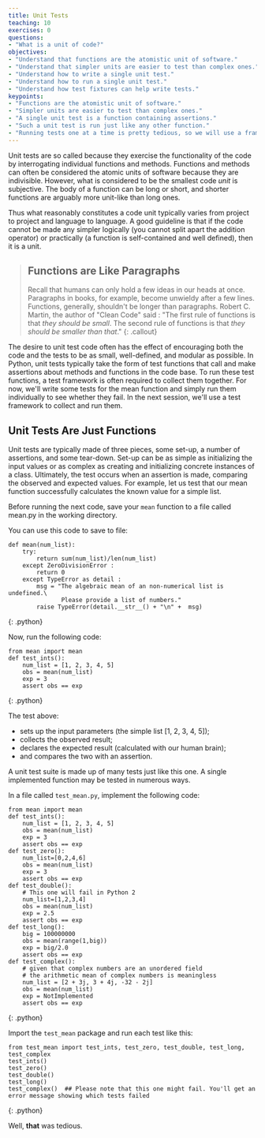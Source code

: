 ```yaml
---
title: Unit Tests
teaching: 10
exercises: 0
questions:
- "What is a unit of code?"
objectives:
- "Understand that functions are the atomistic unit of software."
- "Understand that simpler units are easier to test than complex ones."
- "Understand how to write a single unit test."
- "Understand how to run a single unit test."
- "Understand how test fixtures can help write tests."
keypoints:
- "Functions are the atomistic unit of software."
- "Simpler units are easier to test than complex ones."
- "A single unit test is a function containing assertions."
- "Such a unit test is run just like any other function."
- "Running tests one at a time is pretty tedious, so we will use a framework instead."
---
```


Unit tests are so called because they exercise the functionality of the code by
interrogating individual functions and methods. Functions and methods can often
be considered the atomic units of software because they are indivisible.
However, what is considered to be the smallest code _unit_ is subjective. The
body of a function can be long or short, and shorter functions are arguably
more unit-like than long ones.

Thus what reasonably constitutes a code unit typically varies from project to
project and language to language.  A good guideline is that if the code cannot
be made any simpler logically (you cannot split apart the addition operator) or
practically (a function is self-contained and well defined), then it is a unit.

> ## Functions are Like Paragraphs
>
> Recall that humans can only hold a few ideas in our heads at once. Paragraphs
> in books, for example, become unwieldy after a few lines. Functions, generally,
> shouldn't be longer than paragraphs.
> Robert C. Martin, the author of "Clean Code" said : "The first rule of
> functions is that _they should be small_. The second rule of functions is that
> _they should be smaller than that_."
{: .callout}

The desire to unit test code often has the effect of encouraging both the
code and the tests to be as small, well-defined, and modular as possible.
In Python, unit tests typically take the form of test functions that call and make
assertions about methods and functions in the code base.  To run these test
functions, a test framework is often required to collect them together. For
now, we'll write some tests for the mean function and simply run them
individually to see whether they fail. In the next session, we'll use a test
framework to collect and run them.

## Unit Tests Are Just Functions

Unit tests are typically made of three pieces, some set-up, a number of
assertions, and some tear-down. Set-up can be as simple as initializing the
input values or as complex as creating and initializing concrete instances of a
class. Ultimately, the test occurs when an assertion is made, comparing the
observed and expected values. For example, let us test that our mean function
successfully calculates the known value for a simple list.

Before running the next code, save your `mean` function to a file called mean.py in the working directory.

You can use this code to save to file:

~~~
def mean(num_list):
    try:
        return sum(num_list)/len(num_list)
    except ZeroDivisionError :
        return 0
    except TypeError as detail :
        msg = "The algebraic mean of an non-numerical list is undefined.\
               Please provide a list of numbers."
        raise TypeError(detail.__str__() + "\n" +  msg)
~~~
{: .python}

Now, run the following code:

~~~
from mean import mean
def test_ints():
    num_list = [1, 2, 3, 4, 5]
    obs = mean(num_list)
    exp = 3
    assert obs == exp
~~~
{: .python}

The test above:
- sets up the input parameters (the simple list [1, 2, 3, 4, 5]);
- collects the observed result;
- declares the expected result (calculated with our human brain);
- and compares the two with an assertion.

A unit test suite is made up of many tests just like this one. A single
implemented function may be tested in numerous ways.

In a file called `test_mean.py`, implement the following code:

~~~
from mean import mean
def test_ints():
    num_list = [1, 2, 3, 4, 5]
    obs = mean(num_list)
    exp = 3
    assert obs == exp
def test_zero():
    num_list=[0,2,4,6]
    obs = mean(num_list)
    exp = 3
    assert obs == exp
def test_double():
    # This one will fail in Python 2
    num_list=[1,2,3,4]
    obs = mean(num_list)
    exp = 2.5
    assert obs == exp
def test_long():
    big = 100000000
    obs = mean(range(1,big))
    exp = big/2.0
    assert obs == exp
def test_complex():
    # given that complex numbers are an unordered field
    # the arithmetic mean of complex numbers is meaningless
    num_list = [2 + 3j, 3 + 4j, -32 - 2j]
    obs = mean(num_list)
    exp = NotImplemented
    assert obs == exp
~~~
{: .python}

Import the `test_mean` package and run each test like this:

~~~
from test_mean import test_ints, test_zero, test_double, test_long, test_complex
test_ints()
test_zero()
test_double()
test_long()
test_complex()  ## Please note that this one might fail. You'll get an error message showing which tests failed
~~~
{: .python}


Well, **that** was tedious.
